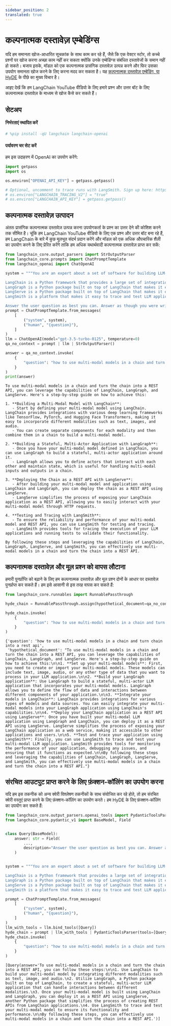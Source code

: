 ```yaml
---
sidebar_position: 2
translated: true
---
```


# कल्पनात्मक दस्तावेज़ एम्बेडिंग्स

यदि हम समानता खोज-आधारित सूचकांक के साथ काम कर रहे हैं, जैसे कि एक वेक्टर स्टोर, तो कच्चे प्रश्नों पर खोज करना अच्छा काम नहीं कर सकता क्योंकि उनके एम्बेडिंग्स संबंधित दस्तावेजों के समान नहीं हो सकते। बजाय इसके, मॉडल को एक कल्पनात्मक प्रासंगिक दस्तावेज़ उत्पन्न करने और फिर उसका उपयोग समानता खोज करने के लिए करना मदद कर सकता है। यह [कल्पनात्मक दस्तावेज़ एम्बेडिंग, या HyDE](https://arxiv.org/pdf/2212.10496.pdf) के पीछे का मुख्य विचार है।

आइए देखें कि हम LangChain YouTube वीडियो के लिए हमारे प्रश्न और उत्तर बॉट के लिए कल्पनात्मक दस्तावेज़ के माध्यम से खोज कैसे कर सकते हैं।

## सेटअप

#### निर्भरताएं स्थापित करें

```python
# %pip install -qU langchain langchain-openai
```

#### पर्यावरण चर सेट करें

हम इस उदाहरण में OpenAI का उपयोग करेंगे:

```python
import getpass
import os

os.environ["OPENAI_API_KEY"] = getpass.getpass()

# Optional, uncomment to trace runs with LangSmith. Sign up here: https://smith.langchain.com.
# os.environ["LANGCHAIN_TRACING_V2"] = "true"
# os.environ["LANGCHAIN_API_KEY"] = getpass.getpass()
```

## कल्पनात्मक दस्तावेज़ उत्पादन

अंततः प्रासंगिक कल्पनात्मक दस्तावेज़ उत्पन्न करना उपयोगकर्ता के प्रश्न का उत्तर देने की कोशिश करने तक सीमित है। चूंकि हम LangChain YouTube वीडियो के लिए एक प्रश्न और उत्तर बॉट बना रहे हैं, हम LangChain के बारे में कुछ मूलभूत संदर्भ प्रदान करेंगे और मॉडल को एक अधिक औपचारिक शैली का उपयोग करने के लिए प्रेरित करेंगे ताकि हम अधिक यथार्थवादी कल्पनात्मक दस्तावेज़ प्राप्त कर सकें:

```python
from langchain_core.output_parsers import StrOutputParser
from langchain_core.prompts import ChatPromptTemplate
from langchain_openai import ChatOpenAI

system = """You are an expert about a set of software for building LLM-powered applications called LangChain, LangGraph, LangServe, and LangSmith.

LangChain is a Python framework that provides a large set of integrations that can easily be composed to build LLM applications.
LangGraph is a Python package built on top of LangChain that makes it easy to build stateful, multi-actor LLM applications.
LangServe is a Python package built on top of LangChain that makes it easy to deploy a LangChain application as a REST API.
LangSmith is a platform that makes it easy to trace and test LLM applications.

Answer the user question as best you can. Answer as though you were writing a tutorial that addressed the user question."""
prompt = ChatPromptTemplate.from_messages(
    [
        ("system", system),
        ("human", "{question}"),
    ]
)
llm = ChatOpenAI(model="gpt-3.5-turbo-0125", temperature=0)
qa_no_context = prompt | llm | StrOutputParser()
```

```python
answer = qa_no_context.invoke(
    {
        "question": "how to use multi-modal models in a chain and turn chain into a rest api"
    }
)
print(answer)
```

```output
To use multi-modal models in a chain and turn the chain into a REST API, you can leverage the capabilities of LangChain, LangGraph, and LangServe. Here's a step-by-step guide on how to achieve this:

1. **Building a Multi-Modal Model with LangChain**:
   - Start by defining your multi-modal model using LangChain. LangChain provides integrations with various deep learning frameworks like TensorFlow, PyTorch, and Hugging Face Transformers, making it easy to incorporate different modalities such as text, images, and audio.
   - You can create separate components for each modality and then combine them in a chain to build a multi-modal model.

2. **Building a Stateful, Multi-Actor Application with LangGraph**:
   - Once you have your multi-modal model defined in LangChain, you can use LangGraph to build a stateful, multi-actor application around it.
   - LangGraph allows you to define actors that interact with each other and maintain state, which is useful for handling multi-modal inputs and outputs in a chain.

3. **Deploying the Chain as a REST API with LangServe**:
   - After building your multi-modal model and application using LangChain and LangGraph, you can deploy the chain as a REST API using LangServe.
   - LangServe simplifies the process of exposing your LangChain application as a REST API, allowing you to easily interact with your multi-modal model through HTTP requests.

4. **Testing and Tracing with LangSmith**:
   - To ensure the reliability and performance of your multi-modal model and REST API, you can use LangSmith for testing and tracing.
   - LangSmith provides tools for tracing the execution of your LLM applications and running tests to validate their functionality.

By following these steps and leveraging the capabilities of LangChain, LangGraph, LangServe, and LangSmith, you can effectively use multi-modal models in a chain and turn the chain into a REST API.
```

## कल्पनात्मक दस्तावेज़ और मूल प्रश्न को वापस लौटाना

हमारी पुनर्प्राप्ति को बढ़ाने के लिए हम कल्पनात्मक दस्तावेज़ और मूल प्रश्न दोनों के आधार पर दस्तावेज़ पुनर्प्राप्त कर सकते हैं। हम इसे आसानी से इस तरह वापस कर सकते हैं:

```python
from langchain_core.runnables import RunnablePassthrough

hyde_chain = RunnablePassthrough.assign(hypothetical_document=qa_no_context)

hyde_chain.invoke(
    {
        "question": "how to use multi-modal models in a chain and turn chain into a rest api"
    }
)
```

```output
{'question': 'how to use multi-modal models in a chain and turn chain into a rest api',
 'hypothetical_document': "To use multi-modal models in a chain and turn the chain into a REST API, you can leverage the capabilities of LangChain, LangGraph, and LangServe. Here's a step-by-step guide on how to achieve this:\n\n1. **Set up your multi-modal models**: First, you need to create or import your multi-modal models. These models can include text, image, audio, or any other type of data that you want to process in your LLM application.\n\n2. **Build your LangGraph application**: Use LangGraph to build a stateful, multi-actor LLM application that incorporates your multi-modal models. LangGraph allows you to define the flow of data and interactions between different components of your application.\n\n3. **Integrate your models in LangChain**: LangChain provides integrations for various types of models and data sources. You can easily integrate your multi-modal models into your LangGraph application using LangChain's capabilities.\n\n4. **Deploy your LangChain application as a REST API using LangServe**: Once you have built your multi-modal LLM application using LangGraph and LangChain, you can deploy it as a REST API using LangServe. LangServe simplifies the process of exposing your LangChain application as a web service, making it accessible to other applications and users.\n\n5. **Test and trace your application using LangSmith**: Finally, you can use LangSmith to trace and test your multi-modal LLM application. LangSmith provides tools for monitoring the performance of your application, debugging any issues, and ensuring that it functions as expected.\n\nBy following these steps and leveraging the capabilities of LangChain, LangGraph, LangServe, and LangSmith, you can effectively use multi-modal models in a chain and turn the chain into a REST API."}
```

## संरचित आउटपुट प्राप्त करने के लिए फ़ंक्शन-कॉलिंग का उपयोग करना

यदि हम इस तकनीक को अन्य क्वेरी विश्लेषण तकनीकों के साथ संयोजित कर रहे होते, तो हम संरचित क्वेरी वस्तुएं प्राप्त करने के लिए फ़ंक्शन-कॉलिंग का उपयोग करते। हम HyDE के लिए फ़ंक्शन-कॉलिंग का उपयोग कर सकते हैं:

```python
from langchain_core.output_parsers.openai_tools import PydanticToolsParser
from langchain_core.pydantic_v1 import BaseModel, Field


class Query(BaseModel):
    answer: str = Field(
        ...,
        description="Answer the user question as best you can. Answer as though you were writing a tutorial that addressed the user question.",
    )


system = """You are an expert about a set of software for building LLM-powered applications called LangChain, LangGraph, LangServe, and LangSmith.

LangChain is a Python framework that provides a large set of integrations that can easily be composed to build LLM applications.
LangGraph is a Python package built on top of LangChain that makes it easy to build stateful, multi-actor LLM applications.
LangServe is a Python package built on top of LangChain that makes it easy to deploy a LangChain application as a REST API.
LangSmith is a platform that makes it easy to trace and test LLM applications."""

prompt = ChatPromptTemplate.from_messages(
    [
        ("system", system),
        ("human", "{question}"),
    ]
)
llm_with_tools = llm.bind_tools([Query])
hyde_chain = prompt | llm_with_tools | PydanticToolsParser(tools=[Query])
hyde_chain.invoke(
    {
        "question": "how to use multi-modal models in a chain and turn chain into a rest api"
    }
)
```

```output
[Query(answer='To use multi-modal models in a chain and turn the chain into a REST API, you can follow these steps:\n\n1. Use LangChain to build your multi-modal model by integrating different modalities such as text, image, and audio.\n2. Utilize LangGraph, a Python package built on top of LangChain, to create a stateful, multi-actor LLM application that can handle interactions between different modalities.\n3. Once your multi-modal model is built using LangChain and LangGraph, you can deploy it as a REST API using LangServe, another Python package that simplifies the process of creating REST APIs from LangChain applications.\n4. Use LangSmith to trace and test your multi-modal model to ensure its functionality and performance.\n\nBy following these steps, you can effectively use multi-modal models in a chain and turn the chain into a REST API.')]
```
